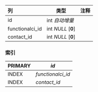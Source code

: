 | 列              | 类型               | 注释 |
| :-------------- | ------------------ | ---- |
| id              | int *自动增量*     |      |
| functionalci_id | int *NULL* [**0**] |      |
| contact_id      | int *NULL* [**0**] |      |

### 索引

| PRIMARY | *id*              |
| :------ | ----------------- |
| INDEX   | *functionalci_id* |
| INDEX   | *contact_id*      |